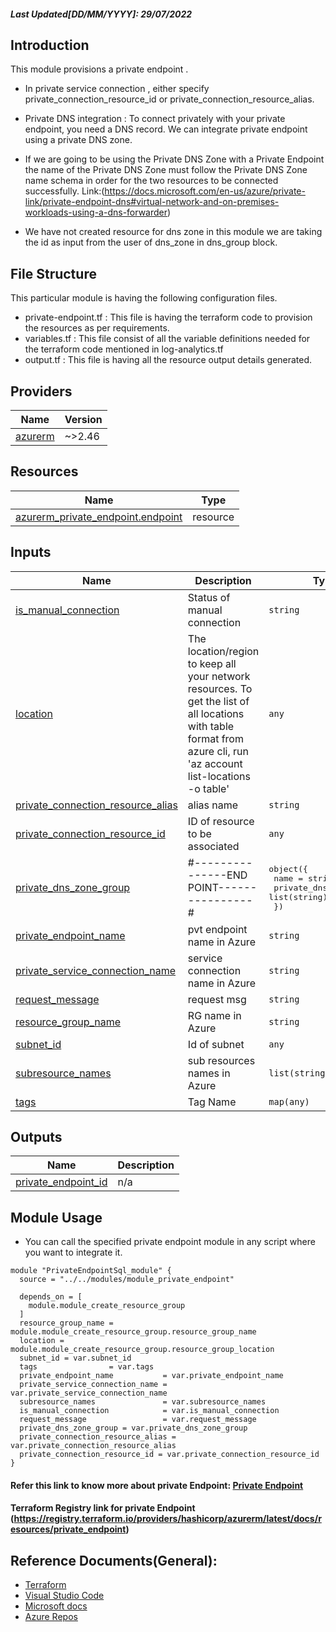 <!-- BEGIN_TF_DOCS -->

##### Last Updated[DD/MM/YYYY]: 29/07/2022

## Introduction

This module provisions a private endpoint .

* In private service connection , either specify private_connection_resource_id or private_connection_resource_alias.

* Private DNS integration : To connect privately with your private endpoint, you need a DNS record. We can integrate private endpoint using a private DNS zone. 

* If we are going to be using the Private DNS Zone with a Private Endpoint the name of the Private DNS Zone must follow the Private DNS Zone name schema in order for the two resources to be connected successfully.
    Link:(https://docs.microsoft.com/en-us/azure/private-link/private-endpoint-dns#virtual-network-and-on-premises-workloads-using-a-dns-forwarder)

* We have not created resource for dns zone in this module we are taking the id as input from the user of dns_zone in dns_group block.   


## File Structure 
This particular module is having the following configuration files.
- private-endpoint.tf : This file is having the terraform code to provision the resources as per requirements.
- variables.tf : This file consist of all the variable definitions needed for the terraform code mentioned in log-analytics.tf
- output.tf : This file is having all the resource output details generated.

## Providers

| Name | Version |
|------|---------|
| <a name="provider_azurerm"></a> [azurerm](#provider\_azurerm) | ~>2.46 |



## Resources

| Name | Type |
|------|------|
| [azurerm_private_endpoint.endpoint](https://registry.terraform.io/providers/hashicorp/azurerm/latest/docs/resources/private_endpoint) | resource |



## Inputs

| Name | Description | Type | Default | Required |
|------|-------------|------|---------|:--------:|
| <a name="input_is_manual_connection"></a> [is\_manual\_connection](#input\_is\_manual\_connection) | Status of manual connection | `string` | n/a | yes |
| <a name="input_location"></a> [location](#input\_location) | The location/region to keep all your network resources. To get the list of all locations with table format from azure cli, run 'az account list-locations -o table' | `any` | n/a | yes |
| <a name="input_private_connection_resource_alias"></a> [private\_connection\_resource\_alias](#input\_private\_connection\_resource\_alias) | alias name | `string` | `null` | no |
| <a name="input_private_connection_resource_id"></a> [private\_connection\_resource\_id](#input\_private\_connection\_resource\_id) | ID of resource to be associated | `any` | `null` | no |
| <a name="input_private_dns_zone_group"></a> [private\_dns\_zone\_group](#input\_private\_dns\_zone\_group) | #---------------END POINT----------------# | <pre>object({<br>    name                 = string<br>    private_dns_zone_ids = list(string)<br>  })</pre> | n/a | yes |
| <a name="input_private_endpoint_name"></a> [private\_endpoint\_name](#input\_private\_endpoint\_name) | pvt endpoint name in Azure | `string` | n/a | yes |
| <a name="input_private_service_connection_name"></a> [private\_service\_connection\_name](#input\_private\_service\_connection\_name) | service connection name in Azure | `string` | n/a | yes |
| <a name="input_request_message"></a> [request\_message](#input\_request\_message) | request msg | `string` | `"PL"` | no |
| <a name="input_resource_group_name"></a> [resource\_group\_name](#input\_resource\_group\_name) | RG name in Azure | `string` | n/a | yes |
| <a name="input_subnet_id"></a> [subnet\_id](#input\_subnet\_id) | Id of subnet | `any` | n/a | yes |
| <a name="input_subresource_names"></a> [subresource\_names](#input\_subresource\_names) | sub resources names in Azure | `list(string)` | n/a | yes |
| <a name="input_tags"></a> [tags](#input\_tags) | Tag Name | `map(any)` | n/a | yes |

## Outputs

| Name | Description |
|------|-------------|
| <a name="output_private_endpoint_id"></a> [private\_endpoint\_id](#output\_private\_endpoint\_id) | n/a |


## Module Usage
* You can call the specified private endpoint module in any script where you want to integrate it.
```
module "PrivateEndpointSql_module" {
  source = "../../modules/module_private_endpoint"

  depends_on = [
    module.module_create_resource_group
  ]
  resource_group_name = module.module_create_resource_group.resource_group_name
  location = module.module_create_resource_group.resource_group_location
  subnet_id = var.subnet_id
  tags                = var.tags
  private_endpoint_name           = var.private_endpoint_name
  private_service_connection_name = var.private_service_connection_name
  subresource_names               = var.subresource_names
  is_manual_connection            = var.is_manual_connection
  request_message                 = var.request_message
  private_dns_zone_group = var.private_dns_zone_group
  private_connection_resource_alias = var.private_connection_resource_alias
  private_connection_resource_id = var.private_connection_resource_id
}

```



#### Refer this link to know more about private Endpoint: [Private Endpoint](https://docs.microsoft.com/en-us/azure/private-link/private-endpoint-overview)   


#### Terraform Registry link for private Endpoint (https://registry.terraform.io/providers/hashicorp/azurerm/latest/docs/resources/private_endpoint)




## Reference Documents(General):
- [Terraform](https://registry.terraform.io/)
- [Visual Studio Code](https://github.com/Microsoft/vscode)
- [Microsoft docs](https://docs.microsoft.com/en-us/azure/)
- [Azure Repos](https://dev.azure.com/eycloudtools/AzureLandingZone/_git/AzureLandingZone)


<!-- END_TF_DOCS -->